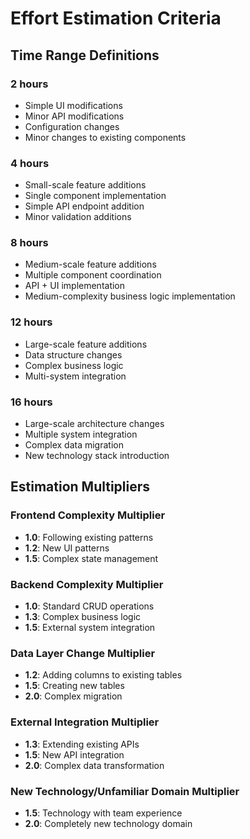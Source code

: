 # Effort Estimation Criteria

## Time Range Definitions

### 2 hours
- Simple UI modifications
- Minor API modifications
- Configuration changes
- Minor changes to existing components

### 4 hours
- Small-scale feature additions
- Single component implementation
- Simple API endpoint addition
- Minor validation additions

### 8 hours
- Medium-scale feature additions
- Multiple component coordination
- API + UI implementation
- Medium-complexity business logic implementation

### 12 hours
- Large-scale feature additions
- Data structure changes
- Complex business logic
- Multi-system integration

### 16 hours
- Large-scale architecture changes
- Multiple system integration
- Complex data migration
- New technology stack introduction

## Estimation Multipliers

### Frontend Complexity Multiplier
- **1.0**: Following existing patterns
- **1.2**: New UI patterns
- **1.5**: Complex state management

### Backend Complexity Multiplier
- **1.0**: Standard CRUD operations
- **1.3**: Complex business logic
- **1.5**: External system integration

### Data Layer Change Multiplier
- **1.2**: Adding columns to existing tables
- **1.5**: Creating new tables
- **2.0**: Complex migration

### External Integration Multiplier
- **1.3**: Extending existing APIs
- **1.5**: New API integration
- **2.0**: Complex data transformation

### New Technology/Unfamiliar Domain Multiplier
- **1.5**: Technology with team experience
- **2.0**: Completely new technology domain